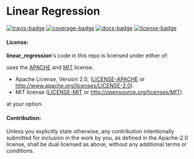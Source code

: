 # Linear Regression

[![travis-badge][]][travis] [![coverage-badge][]][coverage] [![docs-badge][]][docs] [![license-badge][]][license]

[license-badge]: https://img.shields.io/crates/l/cublas.svg?style=flat-square
[license]: https://github.com/adjivas/linear-regression/blob/master/README.md#license
[docs-badge]: https://img.shields.io/badge/API-docs-blue.svg?style=flat-square
[docs]: https://adjivas.github.io/linear-regression/linear_regression/
[travis-badge]: https://travis-ci.org/adjivas/linear-regression.svg?branch=master&style=flat-square
[travis]: https://travis-ci.org/adjivas/linear-regression
[coverage-badge]: https://coveralls.io/repos/github/adjivas/linear-regression/badge.svg?branch=master&style=flat-square
[coverage]: https://coveralls.io/github/adjivas/linear-regression?branch=master

#### License:
**linear_regression**'s code in this repo is licensed under either of:

uses the [APACHE][license-mit] and [MIT][license-apache] license.
 * Apache License, Version 2.0, ([LICENSE-APACHE](LICENSE-APACHE) or http://www.apache.org/licenses/LICENSE-2.0).
 * MIT license ([LICENSE-MIT](LICENSE-MIT) or http://opensource.org/licenses/MIT).

[license-apache]: https://github.com/adjivas/linear-regression/blob/master/LICENSE-APACHE
[license-mit]: https://github.com/adjivas/linear-regression/blob/master/LICENSE-MIT

at your option.

#### Contribution:

Unless you explicitly state otherwise, any contribution intentionally submitted for inclusion in the work by you, as defined in the Apache-2.0 license, shall be dual licensed as above, without any additional terms or conditions.
